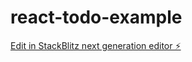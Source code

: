 # react-todo-example

[Edit in StackBlitz next generation editor ⚡️](https://stackblitz.com/~/github.com/SreevarshVasista/react-todo-example)